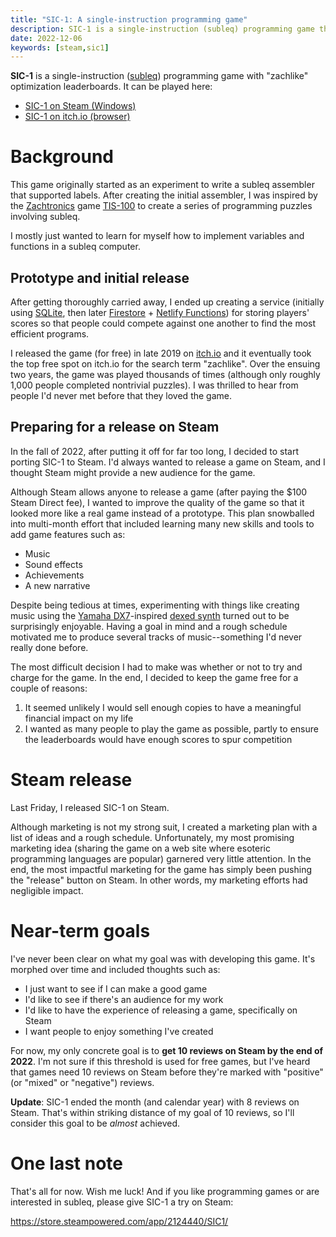 ```yaml
---
title: "SIC-1: A single-instruction programming game"
description: SIC-1 is a single-instruction (subleq) programming game that can be played via Steam or the browser.
date: 2022-12-06
keywords: [steam,sic1]
---
```

**SIC-1** is a single-instruction ([subleq](https://esolangs.org/wiki/Subleq)) programming game with "zachlike" optimization leaderboards. It can be played here:

* [SIC-1 on Steam (Windows)](https://store.steampowered.com/app/2124440/SIC1/)
* [SIC-1 on itch.io (browser)](https://jaredkrinke.itch.io/sic-1)

# Background
This game originally started as an experiment to write a subleq assembler that supported labels. After creating the initial assembler, I was inspired by the [Zachtronics](https://www.zachtronics.com/index.html) game [TIS-100](https://www.zachtronics.com/tis-100/) to create a series of programming puzzles involving subleq.

I mostly just wanted to learn for myself how to implement variables and functions in a subleq computer.

## Prototype and initial release
After getting thoroughly carried away, I ended up creating a service (initially using [SQLite](https://www.sqlite.org/index.html), then later [Firestore](https://firebase.google.com/docs/firestore/) + [Netlify Functions](https://functions.netlify.com/)) for storing players' scores so that people could compete against one another to find the most efficient programs.

I released the game (for free) in late 2019 on [itch.io](https://itch.io/) and it eventually took the top free spot on itch.io for the search term "zachlike". Over the ensuing two years, the game was played thousands of times (although only roughly 1,000 people completed nontrivial puzzles). I was thrilled to hear from people I'd never met before that they loved the game.

## Preparing for a release on Steam
In the fall of 2022, after putting it off for far too long, I decided to start porting SIC-1 to Steam. I'd always wanted to release a game on Steam, and I thought Steam might provide a new audience for the game.

Although Steam allows anyone to release a game (after paying the $100 Steam Direct fee), I wanted to improve the quality of the game so that it looked more like a real game instead of a prototype. This plan snowballed into multi-month effort that included learning many new skills and tools to add game features such as:

* Music
* Sound effects
* Achievements
* A new narrative

Despite being tedious at times, experimenting with things like creating music using the [Yamaha DX7](https://en.wikipedia.org/wiki/Yamaha_DX7)-inspired [dexed synth](https://asb2m10.github.io/dexed/) turned out to be surprisingly enjoyable. Having a goal in mind and a rough schedule motivated me to produce several tracks of music--something I'd never really done before.

The most difficult decision I had to make was whether or not to try and charge for the game. In the end, I decided to keep the game free for a couple of reasons:

1. It seemed unlikely I would sell enough copies to have a meaningful financial impact on my life
1. I wanted as many people to play the game as possible, partly to ensure the leaderboards would have enough scores to spur competition

# Steam release
Last Friday, I released SIC-1 on Steam.

Although marketing is not my strong suit, I created a marketing plan with a list of ideas and a rough schedule. Unfortunately, my most promising marketing idea (sharing the game on a web site where esoteric programming languages are popular) garnered very little attention. In the end, the most impactful marketing for the game has simply been pushing the "release" button on Steam. In other words, my marketing efforts had negligible impact.

# Near-term goals
I've never been clear on what my goal was with developing this game. It's morphed over time and included thoughts such as:

* I just want to see if I can make a good game
* I'd like to see if there's an audience for my work
* I'd like to have the experience of releasing a game, specifically on Steam
* I want people to enjoy something I've created

For now, my only concrete goal is to **get 10 reviews on Steam by the end of 2022**. I'm not sure if this threshold is used for free games, but I've heard that games need 10 reviews on Steam before they're marked with "positive" (or "mixed" or "negative") reviews.

**Update**: SIC-1 ended the month (and calendar year) with 8 reviews on Steam. That's within striking distance of my goal of 10 reviews, so I'll consider this goal to be *almost* achieved.

# One last note
That's all for now. Wish me luck! And if you like programming games or are interested in subleq, please give SIC-1 a try on Steam:

https://store.steampowered.com/app/2124440/SIC1/
